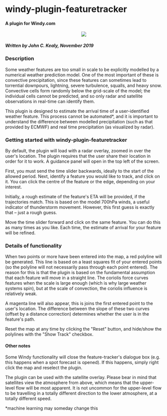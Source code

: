 
# windy-plugin-featuretracker
#### A plugin for Windy.com


<p align="center"><img src="https://www.windy.com/img/logo201802/logo-full-windycom-gray-v3.svg"></p>

##### Written by John C. Kealy, November 2019

### Description
Some weather features are too small in scale to be explicitly modelled by a numerical weather prediction model. One of the most important of these is convective precipitation, since these features can sometimes lead to torrential downpours, lightning, severe turbulence, squalls, and heavy snow. Convective cells form randomly below the grid-scale of the model; the individual cells cannot be predicted, and so only radar and satellite observations in real-time can identify them.

This plugin is designed to estimate the arrival time of a user-identified weather feature. This process cannot be automated*, and it is important to understand the difference between modelled precipitation (such as that provided by ECMWF) and real time precipitation (as visualized by radar).   


### Getting started with windy-plugin-featuretracker

By default, the plugin will load with a radar overlay, zoomed in over the user's location. The plugin requires that the user share their location in order for it to work. A guidance panel will open in the top left of the screen.

First, you must send the time slider backwards, ideally to the start of the allowed period. Next, identify a feature you would like to track, and click on it. You can click the centre of the feature or the edge, depending on your interest.

Initially, a rough estimate of the feature's ETA will be provided, if the trajectories match. This is based on the model 700hPa winds, a useful indicator of thunderstorm movement. However, this first guess is exactly that – just a rough guess.

Move the time slider forward and click on the same feature. You can do this as many times as you like. Each time, the estimate of arrival for your feature will be refined.


### Details of functionality

When two points or more have been entered into the map, a red polyline will be generated. This line is based on a least squares fit of your entered points (so the polyline will not necessarily pass through each point entered). The reason for this is that the plugin is based on the fundamental assumption that each feature will move in a straight line. The coriolis force curves features when the scale is large enough (which is why large weather systems spin), but at the scale of convection, the coriolis influence is relatively weak.

A magenta line will also appear, this is joins the first entered point to the user's location. The difference between the slope of these two curves (offset by a distance correction) determines whether the user is in the feature's path.

Reset the map at any time by clicking the "Reset" button, and hide/show the polylines with the "Show Track" checkbox.


#### Other notes

Some Windy functionality will close the feature-tracker's dialogue box (e.g. this happens when a spot forecast is opened). If this happens, simply right click the map and reselect the plugin.  

The plugin can be used with the satellite overlay. Please bear in mind that satellites view the atmosphere from above, which means that the upper-level flow will be most apparent. It is not uncommon for the upper-level flow to be travelling in a totally different direction to the lower atmosphere, at a totally different speed.




*machine learning may someday change this

